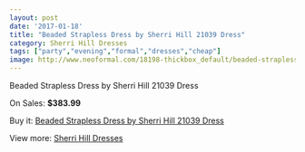 ```yaml
---
layout: post
date: '2017-01-18'
title: "Beaded Strapless Dress by Sherri Hill 21039 Dress"
category: Sherri Hill Dresses
tags: ["party","evening","formal","dresses","cheap"]
image: http://www.neoformal.com/18198-thickbox_default/beaded-strapless-dress-by-sherri-hill-21039-dress.jpg
---
```

Beaded Strapless Dress by Sherri Hill 21039 Dress

On Sales: **$383.99**
<a href="https://www.neoformal.com/en/sherri-hill-dresses-2014/5861-beaded-strapless-dress-by-sherri-hill-21039-dress.html"><amp-img layout="responsive" width="600" height="600" src="//www.neoformal.com/18198-thickbox_default/beaded-strapless-dress-by-sherri-hill-21039-dress.jpg" alt="Beaded Strapless Dress by Sherri Hill 21039 Dress 0" /></a>
<a href="https://www.neoformal.com/en/sherri-hill-dresses-2014/5861-beaded-strapless-dress-by-sherri-hill-21039-dress.html"><amp-img layout="responsive" width="600" height="600" src="//www.neoformal.com/18199-thickbox_default/beaded-strapless-dress-by-sherri-hill-21039-dress.jpg" alt="Beaded Strapless Dress by Sherri Hill 21039 Dress 1" /></a>

Buy it: [Beaded Strapless Dress by Sherri Hill 21039 Dress](https://www.neoformal.com/en/sherri-hill-dresses-2014/5861-beaded-strapless-dress-by-sherri-hill-21039-dress.html "Beaded Strapless Dress by Sherri Hill 21039 Dress")

View more: [Sherri Hill Dresses](https://www.neoformal.com/en/73-sherri-hill-dresses-2014 "Sherri Hill Dresses")